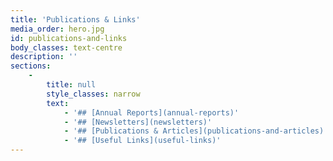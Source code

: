 ```yaml
---
title: 'Publications & Links'
media_order: hero.jpg
id: publications-and-links
body_classes: text-centre
description: ''
sections:
    -
        title: null
        style_classes: narrow
        text:
            - '## [Annual Reports](annual-reports)'
            - '## [Newsletters](newsletters)'
            - '## [Publications & Articles](publications-and-articles)'
            - '## [Useful Links](useful-links)'
---
```


